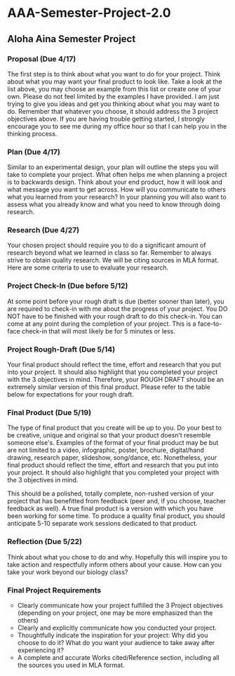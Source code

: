 # AAA-Semester-Project-2.0
<h2>Aloha Aina Semester Project</h2>

<h3>Proposal (Due 4/17)</h3>
<p>The first step is to think about what you want to do for your project.  Think about what you may want your final product to look like.  Take a look at the list above, you may choose an example from this list or create one of your own.  Please do not feel limited by the examples I have provided.  I am just trying to give you ideas and get you thinking about what you may want to do.  Remember that whatever you choose, it should address the 3 project objectives above.  If you are having trouble getting started, I strongly encourage you to see me during my office hour so that I can help you in the thinking process.</p>

<h3>Plan (Due 4/17)</h3>
<p>Similar to an experimental design, your plan will outline the steps you will take to complete your project.  What often helps me when planning a project is to backwards design.  Think about your end product, how it will look and what message you want to get across.  How will you communicate to others what you learned from your research?  In your planning you will also want to assess what you already know and what you need to know through doing research.</p>

<h3>Research (Due 4/27)</h3>
<p> Your chosen project should require you to do a significant amount of research beyond what we learned in class so far.  Remember to always strive to obtain quality research.  We will be citing sources in MLA format.  Here are some criteria to use to evaluate your research.</p>

<h3>Project Check-In (Due before 5/12)</h3>
<p>At some point before your rough draft is due (better sooner than later), you are required to check-in with me about the progress of your project.  You DO NOT have to be finished with your rough draft to do this check-in.  You can come at any point during the completion of your project.  This is a face-to-face check-in that will most likely be for 5 minutes or less.</p>

<h3>Project Rough-Draft (Due 5/14)</h3>
<p>Your final product should reflect the time, effort and research that you put into your project.  It should also highlight that you completed your project with the 3 objectives in mind.  Therefore, your ROUGH DRAFT should be an extremely similar version of this final product.  Please refer to the table below for expectations for your rough draft.</p>

<h3>Final Product (Due 5/19)</h3>
<p>The type of final product that you create will be up to you.  Do your best to be creative, unique and original so that your product doesnʻt resemble someone else's.  Examples of the format of your final product may be but are not limited to a video, infographic, poster, brochure, digital/hand drawing, research paper, slideshow, song/dance, etc.  Nonetheless, your final product should reflect the time, effort and research that you put into your project.  It should also highlight that you completed your project with the 3 objectives in mind.</p>
<p>This should be a polished, totally complete, non-rushed version of your project that has benefitted from feedback (peer and, if you choose, teacher feedback as well).  A true final product is a version with which you have been working for some time.  To produce a quality final product, you should anticipate 5-10 separate work sessions dedicated to that product.</p>

<h3>Reflection (Due 5/22)</h3>
<p> Think about what you chose to do and why.  Hopefully this will inspire you to take action and respectfully inform others about your cause.  How can you take your work beyond our biology class?</p>

<h3>Final Project Requirements</h3>
<ul style="list-style-type:circle">
  <li>Clearly communicate how your project fulfilled the 3 Project objectives (depending on your project, one may be more emphasized than the others)</li>
  <li>Clearly and explicitly communicate how you conducted your project.</li>
  <li>Thoughtfully indicate the inspiration for your project:  Why did you choose to do it?  What do you want your audience to take away after experiencing it?</li>
  <li>A complete and accurate Works cited/Reference section, including all the sources you used in MLA format.</li>
</ul>
